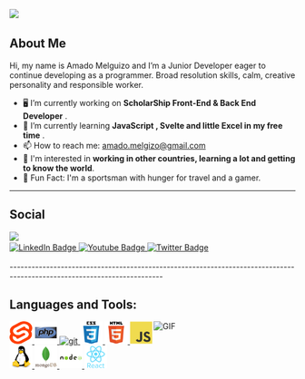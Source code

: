 <img src="https://media.giphy.com/media/Nx0rz3jtxtEre/giphy.gif"></img>

## About Me

Hi, my name is Amado Melguizo and I’m a Junior Developer eager to continue developing as a programmer. 
Broad resolution skills, calm, creative personality and responsible worker.

- 🖥️ I’m currently working on **ScholarShip Front-End & Back End Developer** .
- 🌱 I’m currently learning **JavaScript , Svelte and little Excel in my free time** .
- 📫 How to reach me: amado.melgizo@gmail.com
- 👀 I'm interested in **working in other countries, learning a lot and getting to know the world**.
- 🍜 Fun Fact: I'm a sportsman with hunger for travel and a gamer. 
------------------------------------------------------------------------------------------------------------------------

## Social

<div id="header" >
  <img src="https://media.giphy.com/media/M9gbBd9nbDrOTu1Mqx/giphy.gif" width="100"/>
</div>

<div id="badges">
  <a href="https://www.linkedin.com/in/amado-melguizo-martínez/">
    <img src="https://img.shields.io/badge/LinkedIn-blue?style=for-the-badge&logo=linkedin&logoColor=white" alt="LinkedIn Badge"/>
  </a>
  <a href="your-youtube-URL">
    <img src="https://img.shields.io/badge/YouTube-red?style=for-the-badge&logo=youtube&logoColor=white" alt="Youtube Badge"/>
  </a>
  <a href="your-twitter-URL">
    <img src="https://img.shields.io/badge/Twitter-blue?style=for-the-badge&logo=twitter&logoColor=white" alt="Twitter Badge"/>
  </a>
  </br>
  <img src="https://komarev.com/ghpvc/?username=your-github-username&style=flat-square&color=blue" alt=""/>
</div>
------------------------------------------------------------------------------------------------------------------------

## Languages and Tools:

<img align="right" alt="GIF" src="https://github.com/abhisheknaiidu/abhisheknaiidu/blob/master/code.gif?raw=true" width="250" height="160" />

<p align="left"> 

<a href="https://svelte.com" target="_blank"> 
<img src="https://raw.githubusercontent.com/devicons/devicon/master/icons/svelte/svelte-original.svg" alt="Svelte" width="40" height="40"/> 
 
<a href="https://php.com" target="_blank"> 
<img src="https://raw.githubusercontent.com/devicons/devicon/master/icons/php/php-original.svg" alt="bootstrap" width="40" height="40"/> 

<a href="https://git-scm.com/" target="_blank"> 
<img src="https://www.vectorlogo.zone/logos/git-scm/git-scm-icon.svg" alt="git" width="40" height="40"/>

<a href="https://www.w3schools.com/css/" target="_blank"> 
<img src="https://raw.githubusercontent.com/devicons/devicon/master/icons/css3/css3-original-wordmark.svg" alt="css3" width="40" height="40"/> 
  
<a href="https://www.w3.org/html/" target="_blank"> 
<img src="https://raw.githubusercontent.com/devicons/devicon/master/icons/html5/html5-original-wordmark.svg" alt="html5" width="40" height="40"/>
  
<a href="https://developer.mozilla.org/en-US/docs/Web/JavaScript" target="_blank"> 
<img src="https://raw.githubusercontent.com/devicons/devicon/master/icons/javascript/javascript-original.svg" alt="javascript" width="40" height="40"/>
  
<a href="https://www.linux.org/" target="_blank"> 
<img src="https://raw.githubusercontent.com/devicons/devicon/master/icons/linux/linux-original.svg" alt="linux" width="40" height="40"/>

<a href="https://www.mongodb.com/" target="_blank"> 
<img src="https://raw.githubusercontent.com/devicons/devicon/master/icons/mongodb/mongodb-original-wordmark.svg" alt="mongodb" width="40" height="40"/> 

<a href="https://nodejs.org" target="_blank"> 
<img src="https://raw.githubusercontent.com/devicons/devicon/master/icons/nodejs/nodejs-original-wordmark.svg" alt="nodejs" width="40" height="40"/> 
 
<a href="https://reactjs.org/" target="_blank"> 
<img src="https://raw.githubusercontent.com/devicons/devicon/master/icons/react/react-original-wordmark.svg" alt="react" width="40" height="40"/>
  
</p>

<!---
Amado-Melguizo/Amado-Melguizo is a ✨ special ✨ repository because its `README.md` (this file) appears on your GitHub profile.
You can click the Preview link to take a look at your changes.
--->
